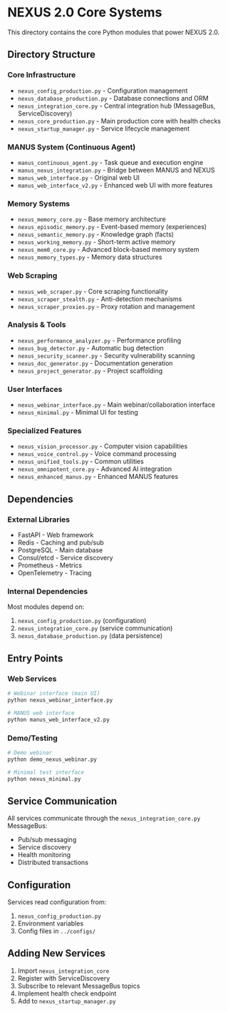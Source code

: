 # NEXUS 2.0 Core Systems

This directory contains the core Python modules that power NEXUS 2.0.

## Directory Structure

### Core Infrastructure
- `nexus_config_production.py` - Configuration management
- `nexus_database_production.py` - Database connections and ORM
- `nexus_integration_core.py` - Central integration hub (MessageBus, ServiceDiscovery)
- `nexus_core_production.py` - Main production core with health checks
- `nexus_startup_manager.py` - Service lifecycle management

### MANUS System (Continuous Agent)
- `manus_continuous_agent.py` - Task queue and execution engine
- `manus_nexus_integration.py` - Bridge between MANUS and NEXUS
- `manus_web_interface.py` - Original web UI
- `manus_web_interface_v2.py` - Enhanced web UI with more features

### Memory Systems
- `nexus_memory_core.py` - Base memory architecture
- `nexus_episodic_memory.py` - Event-based memory (experiences)
- `nexus_semantic_memory.py` - Knowledge graph (facts)
- `nexus_working_memory.py` - Short-term active memory
- `nexus_mem0_core.py` - Advanced block-based memory system
- `nexus_memory_types.py` - Memory data structures

### Web Scraping
- `nexus_web_scraper.py` - Core scraping functionality
- `nexus_scraper_stealth.py` - Anti-detection mechanisms
- `nexus_scraper_proxies.py` - Proxy rotation and management

### Analysis & Tools
- `nexus_performance_analyzer.py` - Performance profiling
- `nexus_bug_detector.py` - Automatic bug detection
- `nexus_security_scanner.py` - Security vulnerability scanning
- `nexus_doc_generator.py` - Documentation generation
- `nexus_project_generator.py` - Project scaffolding

### User Interfaces
- `nexus_webinar_interface.py` - Main webinar/collaboration interface
- `nexus_minimal.py` - Minimal UI for testing

### Specialized Features
- `nexus_vision_processor.py` - Computer vision capabilities
- `nexus_voice_control.py` - Voice command processing
- `nexus_unified_tools.py` - Common utilities
- `nexus_omnipotent_core.py` - Advanced AI integration
- `nexus_enhanced_manus.py` - Enhanced MANUS features

## Dependencies

### External Libraries
- FastAPI - Web framework
- Redis - Caching and pub/sub
- PostgreSQL - Main database
- Consul/etcd - Service discovery
- Prometheus - Metrics
- OpenTelemetry - Tracing

### Internal Dependencies
Most modules depend on:
1. `nexus_config_production.py` (configuration)
2. `nexus_integration_core.py` (service communication)
3. `nexus_database_production.py` (data persistence)

## Entry Points

### Web Services
```bash
# Webinar interface (main UI)
python nexus_webinar_interface.py

# MANUS web interface
python manus_web_interface_v2.py
```

### Demo/Testing
```bash
# Demo webinar
python demo_nexus_webinar.py

# Minimal test interface
python nexus_minimal.py
```

## Service Communication

All services communicate through the `nexus_integration_core.py` MessageBus:
- Pub/sub messaging
- Service discovery
- Health monitoring
- Distributed transactions

## Configuration

Services read configuration from:
1. `nexus_config_production.py`
2. Environment variables
3. Config files in `../configs/`

## Adding New Services

1. Import `nexus_integration_core`
2. Register with ServiceDiscovery
3. Subscribe to relevant MessageBus topics
4. Implement health check endpoint
5. Add to `nexus_startup_manager.py`